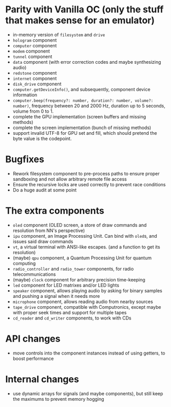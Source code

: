 # Parity with Vanilla OC (only the stuff that makes sense for an emulator)

- in-memory version of `filesystem` and `drive`
- `hologram` component
- `computer` component
- `modem` component
- `tunnel` component
- `data` component (with error correction codes and maybe synthesizing audio)
- `redstone` component
- `internet` component
- `disk_drive` component
- `computer.getDeviceInfo()`, and subsequently, component device information
- `computer.beep(frequency?: number, duration?: number, volume?: number)`, frequency between 20 and 2000 Hz, duration up to 5 seconds, volume from 0 to 1.
- complete the GPU implementation (screen buffers and missing methods)
- complete the screen implementation (bunch of missing methods)
- support invalid UTF-8 for GPU set and fill, which should pretend the byte value is the codepoint.

# Bugfixes

- Rework filesystem component to pre-process paths to ensure proper sandboxing and not allow arbitrary remote file access
- Ensure the recursive locks are used correctly to prevent race conditions
- Do a huge audit at some point

# The extra components

- `oled` component (OLED screen, a store of draw commands and resolution from NN's perspective)
- `ipu` component, an Image Processing Unit. Can bind with `oled`s, and issues said draw commands
- `vt`, a virtual terminal with ANSI-like escapes. (and a function to get its resolution)
- (maybe) `qpu` component, a Quantum Processing Unit for quantum computing
- `radio_controller` and `radio_tower` components, for radio telecommunications
- (maybe) `clock` component for arbitrary precision time-keeping
- `led` component for LED matrixes and/or LED lights
- `speaker` component, allows playing audio by asking for binary samples and pushing a signal when it needs more
- `microphone` component, allows reading audio from nearby sources
- `tape_drive` component, compatible with Computronics, except maybe with proper seek times and support for multiple tapes
- `cd_reader` and `cd_writer` components, to work with CDs

# API changes

- move controls into the component instances instead of using getters, to boost performance

# Internal changes

- use dynamic arrays for signals (and maybe components), but still keep the maximums to prevent memory hogging
